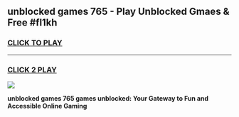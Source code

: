 
## unblocked games 765 - Play Unblocked Gmaes & Free #fl1kh
<h3>
<a href="https://news.freeplayer.one?title=unblocked_games_765&ref=24F">CLICK TO PLAY</a></h3>
<hr>

<h3>
<a href="https://news.freeplayer.one?title=unblocked_games_765&ref=24F">CLICK 2 PLAY</a>
  
</h3>

<a href="https://news.freeplayer.one?title=unblocked_games_765&ref=24F/"><img src="https://clearcache.store/games.png"></a>


**unblocked games 765 games unblocked: Your Gateway to Fun and Accessible Online Gaming**
